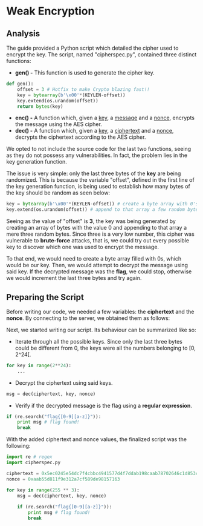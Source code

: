 # Weak Encryption

## Analysis

The guide provided a Python script which detailed the cipher used to encrypt the key. The script, named "cipherspec.py", contained three distinct functions:

* **gen() -** This function is used to generate the cipher key.

```python
def gen(): 
	offset = 3 # Hotfix to make Crypto blazing fast!!
	key = bytearray(b'\x00'*(KEYLEN-offset)) 
	key.extend(os.urandom(offset))
	return bytes(key)
```

* **enc() -** A function which, given a <u>key</u>, a <u>message</u> and a <u>nonce</u>, encrypts the message using the AES cipher.
* **dec() -** A function which, given a <u>key</u>, a <u>ciphertext</u> and a <u>nonce</u>, decrypts the ciphertext according to the AES cipher.

We opted to not include the source code for the last two functions, seeing as they do not possess any vulnerabilities. In fact, the problem lies in the key generation function.

The issue is very simple: only the last three bytes of the **key** are being randomized. This is because the variable "offset", defined in the first line of the key generation function, is being used to establish how many bytes of the key should be random as seen below:

```python
key = bytearray(b'\x00'*(KEYLEN-offset)) # create a byte array with 0's
key.extend(os.urandom(offset)) # append to that array a few random bytes
```

Seeing as the value of "offset" is **3**, the key was being generated by creating an array of bytes with the value 0 and appending to that array a mere three random bytes. Since three is a very low number, this cipher was vulnerable to **brute-force** attacks, that is, we could try out every possible key to discover which one was used to encrypt the message.

To that end, we would need to create a byte array filled with 0s, which would be our key. Then, we would attempt to decrypt the message using said key. If the decrypted message was the **flag**, we could stop, otherwise we would increment the last three bytes and try again.

## Preparing the Script

Before writing our code, we needed a few variables: the **ciphertext** and the **nonce**. By connecting to the server, we obtained them as follows:



Next, we started writing our script. Its behaviour can be summarized like so:

* Iterate through all the possible keys. Since only the last three bytes could be different from 0, the keys were all the numbers belonging to [0, 2^24[.

```python
for key in range(2**24):
    ...
```

* Decrypt the ciphertext using said keys.

```python
msg = dec(ciphertext, key, nonce)
```

* Verify if the decrypted message is the flag using a **regular expression**.

```python
if (re.search("flag{[0-9][a-z]}")):
    print msg # flag found!
    break
```

With the added ciphertext and nonce values, the finalized script was the following:

```python
import re # regex
import cipherspec.py

ciphertext = 0x5ec0245e54dc7f4cbbc4941577d4f7ddab198caab78702646c1d853c6912a7d7f4052ba72c3ae6
nonce = 0xaab55d811f9e312a7cf589de98157163

for key in range(255 ** 3):
	msg = dec(ciphertext, key, nonce)
	
	if (re.search("flag{[0-9][a-z]}")):
		print msg # flag found!
		break
```


